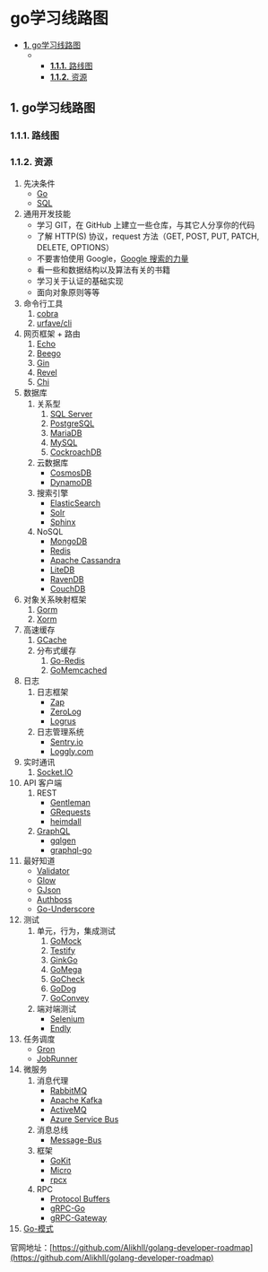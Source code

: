 # go学习线路图

* [**1.** go学习线路图](go-xue-xi-xian-lu-tu.md#go学习线路图)
  * * [**1.1.1.** 路线图](go-xue-xi-xian-lu-tu.md#路线图)
    * [**1.1.2.** 资源](go-xue-xi-xian-lu-tu.md#资源)

## 1. go学习线路图 <a id="go&#x5B66;&#x4E60;&#x7EBF;&#x8DEF;&#x56FE;"></a>

### 1.1.1. 路线图 <a id="&#x8DEF;&#x7EBF;&#x56FE;"></a>

### 1.1.2. 资源 <a id="&#x8D44;&#x6E90;"></a>

1. 先决条件
   * [Go](https://golangbot.com/)
   * [SQL](https://www.w3schools.com/sql/default.asp)
2. 通用开发技能
   * 学习 GIT，在 GitHub 上建立一些仓库，与其它人分享你的代码
   * 了解 HTTP\(S\) 协议，request 方法（GET, POST, PUT, PATCH, DELETE, OPTIONS）
   * 不要害怕使用 Google，[Google 搜索的力量](http://www.powersearchingwithgoogle.com/)
   * 看一些和数据结构以及算法有关的书籍
   * 学习关于认证的基础实现
   * 面向对象原则等等
3. 命令行工具
   1. [cobra](https://github.com/spf13/cobra)
   2. [urfave/cli](https://github.com/urfave/cli)
4. 网页框架 + 路由
   1. [Echo](https://github.com/labstack/echo)
   2. [Beego](https://github.com/astaxie/beego)
   3. [Gin](https://github.com/gin-gonic/gin)
   4. [Revel](https://github.com/revel/revel)
   5. [Chi](https://github.com/go-chi/chi)
5. 数据库
   1. 关系型
      1. [SQL Server](https://www.microsoft.com/en-us/sql-server/sql-server-2017)
      2. [PostgreSQL](https://www.postgresql.org/)
      3. [MariaDB](https://mariadb.org/)
      4. [MySQL](https://www.mysql.com/)
      5. [CockroachDB](https://www.cockroachlabs.com/)
   2. 云数据库
      * [CosmosDB](https://docs.microsoft.com/en-us/azure/cosmos-db)
      * [DynamoDB](https://aws.amazon.com/dynamodb/)
   3. 搜索引擎
      * [ElasticSearch](https://www.elastic.co/)
      * [Solr](http://lucene.apache.org/solr/)
      * [Sphinx](http://sphinxsearch.com/)
   4. NoSQL
      * [MongoDB](https://www.mongodb.com/)
      * [Redis](https://redis.io/)
      * [Apache Cassandra](http://cassandra.apache.org/)
      * [LiteDB](https://github.com/mbdavid/LiteDB)
      * [RavenDB](https://github.com/ravendb/ravendb)
      * [CouchDB](http://couchdb.apache.org/)
6. 对象关系映射框架
   1. [Gorm](https://github.com/jinzhu/gorm)
   2. [Xorm](https://github.com/go-xorm/xorm)
7. 高速缓存
   1. [GCache](https://github.com/bluele/gcache)
   2. 分布式缓存
      1. [Go-Redis](https://github.com/go-redis/redis)
      2. [GoMemcached](https://github.com/bradfitz/gomemcache)
8. 日志
   1. 日志框架
      * [Zap](https://github.com/uber-go/zap)
      * [ZeroLog](https://github.com/rs/zerolog)
      * [Logrus](https://github.com/sirupsen/logrus)
   2. 日志管理系统
      * [Sentry.io](http://sentry.io/)
      * [Loggly.com](https://loggly.com/)
9. 实时通讯
   1. [Socket.IO](https://socket.io/)
10. API 客户端
    1. REST
       * [Gentleman](https://github.com/h2non/gentleman)
       * [GRequests](https://github.com/kennethreitz/grequests)
       * [heimdall](https://github.com/heimdal/heimdal)
    2. [GraphQL](https://graphql.org/)
       * [gqlgen](https://github.com/99designs/gqlgen)
       * [graphql-go](https://github.com/graph-gophers/graphql-go)
11. 最好知道
    * [Validator](https://github.com/chriso/validator.js/)
    * [Glow](https://github.com/pytorch/glow)
    * [GJson](https://github.com/tidwall/gjson)
    * [Authboss](https://github.com/volatiletech/authboss)
    * [Go-Underscore](https://github.com/ahl5esoft/golang-underscore)
12. 测试
    1. 单元，行为，集成测试
       1. [GoMock](https://github.com/golang/mock)
       2. [Testify](https://github.com/stretchr/testify)
       3. [GinkGo](https://github.com/onsi/ginkgo)
       4. [GoMega](https://github.com/onsi/gomega)
       5. [GoCheck](https://github.com/go-check/check)
       6. [GoDog](https://github.com/DATA-DOG/godog)
       7. [GoConvey](https://github.com/smartystreets/goconvey)
    2. 端对端测试
       * [Selenium](https://github.com/tebeka/selenium)
       * [Endly](https://github.com/viant/endly)
13. 任务调度
    * [Gron](https://github.com/roylee0704/gron)
    * [JobRunner](https://github.com/bamzi/jobrunner)
14. 微服务
    1. 消息代理
       * [RabbitMQ](https://www.rabbitmq.com/tutorials/tutorial-one-go.html)
       * [Apache Kafka](https://kafka.apache.org/)
       * [ActiveMQ](https://github.com/apache/activemq)
       * [Azure Service Bus](https://docs.microsoft.com/en-us/azure/service-bus-messaging/service-bus-messaging-overview)
    2. 消息总线
       * [Message-Bus](https://github.com/vardius/message-bus)
    3. 框架
       * [GoKit](https://github.com/go-kit/kit)
       * [Micro](https://github.com/micro/go-micro)
       * [rpcx](https://github.com/smallnest/rpcx)
    4. RPC
       * [Protocol Buffers](https://github.com/protocolbuffers/protobuf)
       * [gRPC-Go](https://github.com/grpc/grpc-go)
       * [gRPC-Gateway](https://github.com/grpc-ecosystem/grpc-gateway)
15. [Go-模式](https://github.com/tmrts/go-patterns)

官网地址：[https://github.com/Alikhll/golang-developer-roadmap](https://github.com/Alikhll/golang-developer-roadmap)

